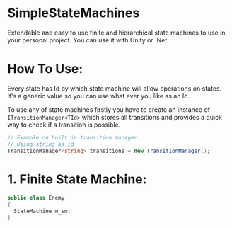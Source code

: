 # SimpleStateMachines
Extendable and easy to use finite and hierarchical state machines to use in your personal project.
You can use it with Unity or .Net

# How To Use:
Every state has Id by which state machine will allow operations on states. It's a generic value so you can use what ever you like as an Id.

To use any of state machines firstly you have to create an instance of ```ITransitionManager<TId>``` which stores all transitions and provides a quick way to check if a transition is possible.

```csharp
// Example on built in transition manager
// Using string as id
TransitionManager<string> transitions = new TransitionManager();
```

# 1. Finite State Machine:
```csharp
public class Enemy
{
  StateMachine m_sm;
}
```
